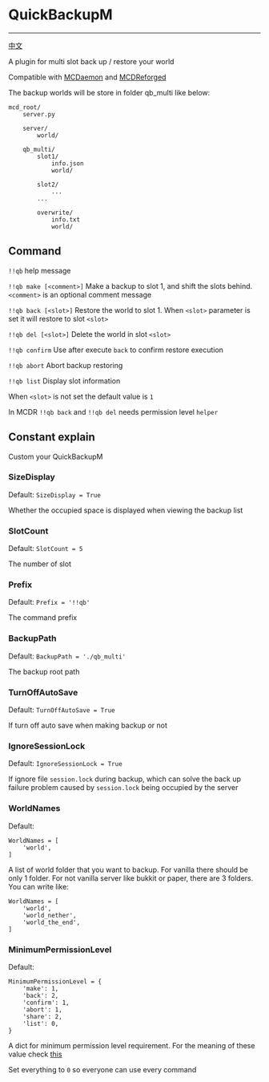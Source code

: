 # QuickBackupM
---------

[中文](https://github.com/TISUnion/QuickBackupM/blob/master/README.md)

A plugin for multi slot back up / restore your world

Compatible with [MCDaemon](https://github.com/kafuuchino-desu/MCDaemon) and [MCDReforged](https://github.com/Fallen-Breath/MCDReforged)

The backup worlds will be store in folder qb_multi like below:
```
mcd_root/
    server.py
    
    server/
        world/
        
    qb_multi/
        slot1/
            info.json
            world/
            
        slot2/
            ...
        ...
        
        overwrite/
            info.txt
            world/
```

## Command

`!!qb` help message

`!!qb make [<comment>]` Make a backup to slot 1, and shift the slots behind. `<comment>` is an optional comment message

`!!qb back [<slot>]` Restore the world to slot 1. When `<slot>` parameter is set it will restore to slot `<slot>`

`!!qb del [<slot>]` Delete the world in slot `<slot>`

`!!qb confirm` Use after execute `back` to confirm restore execution

`!!qb abort` Abort backup restoring

`!!qb list` Display slot information

When `<slot>` is not set the default value is `1`

In MCDR `!!qb back` and `!!qb del` needs permission level `helper`

## Constant explain

Custom your QuickBackupM 

### SizeDisplay

Default: `SizeDisplay = True`

Whether the occupied space is displayed when viewing the backup list

### SlotCount

Default: `SlotCount = 5`

The number of slot

### Prefix

Default: `Prefix = '!!qb'`

The command prefix

### BackupPath

Default: `BackupPath = './qb_multi'`

The backup root path

### TurnOffAutoSave

Default: `TurnOffAutoSave = True`

If turn off auto save when making backup or not

### IgnoreSessionLock

Default: `IgnoreSessionLock = True`

If ignore file `session.lock` during backup, which can solve the back up failure problem caused by `session.lock` being occupied by the server

### WorldNames

Default:

```
WorldNames = [
    'world',
]
```

A list of world folder that you want to backup. For vanilla there should be only 1 folder. For not vanilla server like bukkit or paper, there are 3 folders. You can write like:

```
WorldNames = [
    'world',
    'world_nether',
    'world_the_end',
]
```

### MinimumPermissionLevel

Default:

```
MinimumPermissionLevel = {
	'make': 1,
	'back': 2,
	'confirm': 1,
	'abort': 1,
	'share': 2,
	'list': 0,
}
```

A dict for minimum permission level requirement. For the meaning of these value check [this](https://github.com/Fallen-Breath/MCDReforged/blob/master/doc/readme.md#权限)

Set everything to `0` so everyone can use every command

